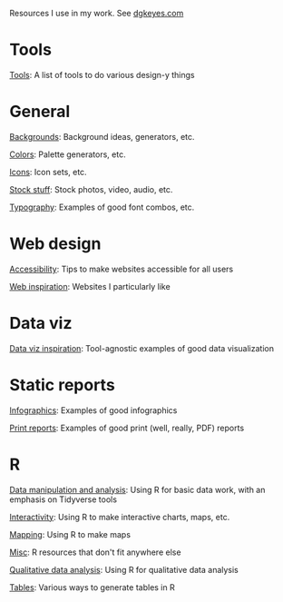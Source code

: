 Resources I use in my work. See [dgkeyes.com](https://dgkeyes.com)

# Tools

[Tools](tools.md): A list of tools to do various design-y things

# General
[Backgrounds](backgrounds.md): Background ideas, generators, etc.

[Colors](colors.md): Palette generators, etc.

[Icons](icons.md): Icon sets, etc.

[Stock stuff](stock-stuff.md): Stock photos, video, audio, etc.

[Typography](typography.md): Examples of good font combos, etc.

# Web design
[Accessibility](accessibility.md): Tips to make websites accessible for all users

[Web inspiration](web-inspiration.md): Websites I particularly like

# Data viz
[Data viz inspiration](dataviz-inspiration.md): Tool-agnostic examples of good data visualization

# Static reports
[Infographics](infographics.md): Examples of good infographics

[Print reports](print-reports.md): Examples of good print (well, really, PDF) reports

# R
[Data manipulation and analysis](r-data-analysis-and-manipulation.md): Using R for basic data work, with an emphasis on Tidyverse tools

[Interactivity](r-interactivity.md): Using R to make interactive charts, maps, etc.

[Mapping](r-mapping.md): Using R to make maps

[Misc](r-misc.md): R resources that don't fit anywhere else

[Qualitative data analysis](r-qualitative.md): Using R for qualitative data analysis

[Tables](r-tables.md): Various ways to generate tables in R

